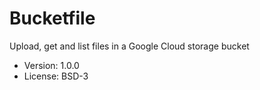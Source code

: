 # Bucketfile

Upload, get and list files in a Google Cloud storage bucket

* Version: 1.0.0
* License: BSD-3
